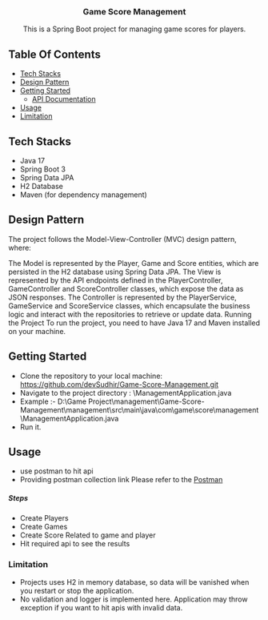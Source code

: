 <br/>
<p align="center">
  <h3 align="center">Game Score Management</h3>

  <p align="center">
    This is a Spring Boot project for managing game scores for players.

    
## Table Of Contents

* [Tech Stacks](#Tech-Stacks)
* [Design Pattern](#Design-Pattern)
* [Getting Started](#getting-started)
  * [API Documentation](#API-Documentation)
* [Usage](#usage)
* [Limitation](#limitation)

## Tech Stacks
* Java 17
* Spring Boot 3 
* Spring Data JPA 
* H2 Database 
* Maven (for dependency management)


## Design Pattern

The project follows the Model-View-Controller (MVC) design pattern, where:

The Model is represented by the Player, Game and Score entities, which are persisted in the H2 database using Spring Data JPA. The View is represented by the API endpoints defined in the PlayerController, GameController and ScoreController classes, which expose the data as JSON responses. The Controller is represented by the PlayerService, GameService and ScoreService classes, which encapsulate the business logic and interact with the repositories to retrieve or update data. Running the Project To run the project, you need to have Java 17 and Maven installed on your machine.

## Getting Started

* Clone the repository to your local machine: 
https://github.com/devSudhir/Game-Score-Management.git
* Navigate to the project directory : <prject path>\ManagementApplication.java
* Example :- D:\Game Project\management\Game-Score-Management\management\src\main\java\com\game\score\management\ManagementApplication.java
* Run it.

## Usage
 * use postman to hit api 
* Providing postman collection link 
Please refer to the [Postman](https://drive.google.com/file/d/1yMEAwjJWbVo_sf4lpDgFoD2vP-fkbWHa/view?usp=sharing)

##### Steps
* Create Players
* Create Games
* Create Score Related to game and player
* Hit required api to see the results

### Limitation
* Projects uses H2 in memory database, so data will be vanished when you restart or stop the application.
* No validation and logger is implemented here. Application may throw exception if you want to hit apis with invalid data.

